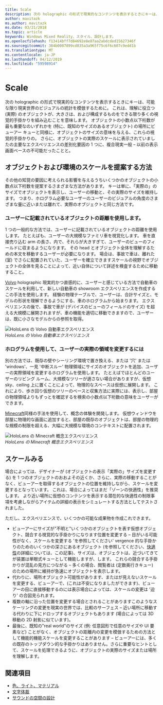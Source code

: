 ```yaml
---
title: Scale
description: 次の holographic の形式で現実的なコンテンツを表示するときにキーは、可能な限り現実世界のビジュアルの統計を模倣するために。
author: mavitazk
ms.author: mavitazk
ms.date: 03/21/2018
ms.topic: article
keywords: Windows Mixed Reality、スタイル、設計します。
ms.openlocfilehash: f13414bff7d84692e8e87aa2abdcded15627346f
ms.sourcegitcommit: 384b0087899cd835a3a965f75c6f6c607c9edd1b
ms.translationtype: MT
ms.contentlocale: ja-JP
ms.lasthandoff: 04/12/2019
ms.locfileid: "59598914"
---
```

# <a name="scale"></a>Scale

次の holographic の形式で現実的なコンテンツを表示するときにキーは、可能な限り現実世界のビジュアルの統計を模倣するために。 これは、理解に役立つ (実際) のオブジェクトが、大きさは、および構成するものをできる限り多くの視覚的手掛かりを組み込むことを意味します。 オブジェクトの小数点以下桁数が最も重要なのいずれかを (特に、既知のサイズのあるオブジェクト) の場所にビューアー キューと同様に、オブジェクトのサイズの意味を与える、これらの視覚的手掛かりの。 さらに、オブジェクトの実際のスケールに表示されていましたの主要なエクスペリエンスの差別化要因の 1 つに、複合現実一般 – 以前の表示画面ベースの不可能だったことと。

## <a name="how-to-suggest-the-scale-of-objects-and-environments"></a>オブジェクトおよび環境のスケールを提案する方法

その他の知覚の要因に考えられる影響を与えるうちいくつかのオブジェクトの小数点以下桁数を提案するさまざまな方法があります。 キーは単に、「実際の」のサイズでオブジェクトを表示し、ユーザーの移動と、その実際のサイズを維持します。 つまり、ホログラム必要なユーザーのユーザーのビジュアルの角度のさまざまな量に近いまたは離れて、実際のオブジェクトと同じ方法です。

### <a name="utilize-the-distance-of-objects-as-they-are-presented-to-the-user"></a>ユーザーに記載されているオブジェクトの距離を使用します。

1 つの一般的な方法では、ユーザーに記載されているオブジェクトの距離を使用します。 たとえばも、ユーザーの大規模なファミリ車を視覚化します。 車を直接売り込む arm の長さ、内で、それらが大きすぎて、ユーザーのビューのフィールドに収まるようになります。 その head とオブジェクト全体を理解するための本文を移動するユーザーが必要になります。 場合は、事故で車は、離れた (室) でさらに配置されていた、ユーザーを確立できますスケールの視野でオブジェクトの全体を見ることによって、近い自体について詳述を検査するために移動すること。

[Volvo](https://www.youtube.com/watch?v=DilzwF90vec) holographic 現実的かつ直感的に、ユーザーと感じている方法で自動車のスケールを利用して、新しい自動車の showroom エクスペリエンスを作成するこの手法を使用します。 経験の物理テーブルで、ユーザーは、合計サイズと、モデルの形状を理解できるようにする、車のホログラムから始まります。 エクスペリエンスの後で、事故で車が (デバイスのビューのフィールドのサイズ) を超える大規模に展開されますが、車の機能を適切に移動できますので、ユーザーは、既に小さなモデルからの参照を取得。

![HoloLens の Volvo 自動車エクスペリエンス](images/volvo-cars-microsoft-hololens-experience01-640px.jpg)<br>
*HoloLens の Volvo 自動車エクスペリエンス*

### <a name="use-holograms-to-modify-the-users-real-space"></a>ホログラムを使用して、ユーザーの実際の領域を変更するには

別の方法では、既存の壁やシーリング環境で置き換える、または '穴' または 'windows'、一見 '中断スルー' 物理領域にサイズのオブジェクトを追加、ユーザーの実際領域を変更するホログラムを使用します。 たとえばでほとんどのユーザーのリビング ルーム、大規模なツリーが適さない場合がありますが、仮想 sky、ceiling 上に置くことによって、物理的なスペースは仮想に展開します。 これにより、歩き回り仮想のツリーのベースと収集方法に実際には、表示し、部屋の物理領域よりもずっとを確認するを検索の小数点以下桁数の意味をユーザーができます。

[Minecraft](https://minecraft.net/)同様の手法を使用して、概念の体験を開発します。 仮想ウィンドウを部屋に物理的な画面に追加すると、部屋の既存のオブジェクトは、部屋の物理的な規模の制限を超える、大幅に大規模な環境のコンテキストに配置されます。

![HoloLens の Minecraft 概念エクスペリエンス](images/800px-minecraftwindow-640px.jpg)<br>
*HoloLens の Minecraft 概念エクスペリエンス*

## <a name="experimenting-with-scale"></a>スケールみる

場合によっては、デザイナーが (オブジェクトの表示「実際の」サイズを変更する) を 1 つのオブジェクトのおおよその近くか、さらに、実際の移動することがなく、ビューアーを取得するオブジェクトの位置を維持しながら、スケールを変更するとなっています。 これは、場合によってはまだ「ゾーンの快適性」を推奨します。 より近い場所に仮想のコンテンツを表示する潜在的な快適性の制限事項を考慮しながらアイテムの詳細の表示をシミュレートする方法としてテストされました。

ただし、エクスペリエンスで、いくつかの可能な成果物を作成これできます。
* ビューアーにサイズが"不明と"いくつかのオブジェクトを表す仮想オブジェクト、競合する視覚的な手掛かりになります位置を変更する – 目がいる可能性がなく、スケールを変更する 'を参照してください' vergence 的な手掛かりのためのいくつかの深さにあるオブジェクト (を参照してください、[快適性](comfort.md)の詳細については、この記事)、サイズは、オブジェクトは、近づいてきてが装置は単眼式キューとして機能しますが、します。 これらの競合する手掛かりが混乱の見方につながる – 多くの場合、閲覧者は (定数奥行きキュー) のための場所に維持が急速にオブジェクトを表示します。
* 代わりに、場所オブジェクト可能性があります、またはが見えないスケールを変更する、ビューアーで、(これは不安になりましたができます)、ビューアーの目に直接移動するのには表示場合によっては、スケールの変更は '迫り' の合図見られます。
* 複数の軸に沿った位置を変更する場合とされることがありますこのようなスケーリングの変更を現実の世界では、比較のサーフェス – 近い場所に移動する代わりに下にドロップするオブジェクトもあります (場合によっては 3D 移動の 2D 射影に似ています)。
* 最後に、既知の"real world"のサイズ (例: 任意図形で任意のサイズや UI 要素など) ことがなく、オブジェクトの距離内の変更を模倣するための方法として機能的機能スケールを変更することがあります – ビューアーには、多くの既存のトップダウン的な手掛かりはありません。さらに重要なヒントとして、スケールを処理できるように、オブジェクトの実際のサイズまたは場所を理解します。

## <a name="see-also"></a>関連項目
* [色、ライト、マテリアル](color,-light-and-materials.md)
* [文字体裁](typography.md)
* [サウンドの空間の設計](spatial-sound-design.md)
